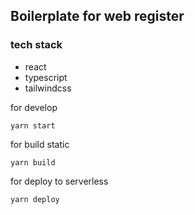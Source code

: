 ## Boilerplate for web register

### tech stack
- react
- typescript
- tailwindcss

for develop 
```
yarn start
```

for build static
```
yarn build
```

for deploy to serverless 
```
yarn deploy
```
